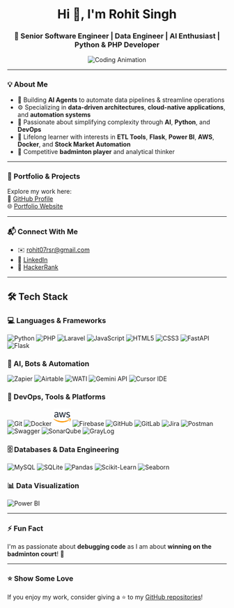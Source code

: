 <h1 align="center">Hi 👋, I'm Rohit Singh</h1>
<h3 align="center">🚀 Senior Software Engineer | Data Engineer | AI Enthusiast | Python & PHP Developer</h3>

<p align="center">
  <img src="https://miro.medium.com/max/1360/0*7Q3yvSIv_t0ioJ-Z.gif" alt="Coding Animation" width="400" height="250">
</p>

---

### 💡 About Me

- 🔭 Building **AI Agents** to automate data pipelines & streamline operations  
- ⚙️ Specializing in **data-driven architectures**, **cloud-native applications**, and **automation systems**  
- 🧠 Passionate about simplifying complexity through **AI**, **Python**, and **DevOps**  
- 🎯 Lifelong learner with interests in **ETL Tools**, **Flask**, **Power BI**, **AWS**, **Docker**, and **Stock Market Automation**  
- 🏸 Competitive **badminton player** and analytical thinker

---

### 📁 Portfolio & Projects

Explore my work here:  
🔗 [GitHub Profile](https://github.com/rohitrauthan07)  
🌐 [Portfolio Website](https://rohit-singh7.netlify.app/)

---

### 📬 Connect With Me

- ✉️ [rohit07rsr@gmail.com](mailto:rohit07rsr@gmail.com)  
- 💼 [LinkedIn](https://www.linkedin.com/in/rohit-singh-rauthan/)  
- 🧮 [HackerRank](https://www.hackerrank.com/profile/rohitrauthan)

---

## 🛠️ Tech Stack

### 💻 Languages & Frameworks

<p>
  <img src="https://cdn.jsdelivr.net/gh/devicons/devicon/icons/python/python-original.svg" width="40" title="Python"/>
  <img src="https://cdn.jsdelivr.net/gh/devicons/devicon/icons/php/php-original.svg" width="40" title="PHP"/>
  <img src="https://cdn.jsdelivr.net/gh/devicons/devicon/icons/laravel/laravel-original.svg" width="40" title="Laravel"/>
  <img src="https://cdn.jsdelivr.net/gh/devicons/devicon/icons/javascript/javascript-original.svg" width="40" title="JavaScript"/>
  <img src="https://cdn.jsdelivr.net/gh/devicons/devicon/icons/html5/html5-original.svg" width="40" title="HTML5"/>
  <img src="https://cdn.jsdelivr.net/gh/devicons/devicon/icons/css3/css3-original.svg" width="40" title="CSS3"/>
  <img src="https://cdn.jsdelivr.net/gh/devicons/devicon/icons/fastapi/fastapi-original-wordmark.svg" width="40" title="FastAPI"/>
  <img src="https://cdn.jsdelivr.net/gh/devicons/devicon/icons/flask/flask-original.svg" width="40" title="Flask"/>
</p>

### 🤖 AI, Bots & Automation

<p>
  <img src="https://cdn.jsdelivr.net/gh/simple-icons/simple-icons/icons/zapier.svg" width="40" title="Zapier"/>
  <img src="https://cdn.jsdelivr.net/gh/simple-icons/simple-icons/icons/airtable.svg" width="40" title="Airtable"/>
  <img src="https://avatars.githubusercontent.com/u/15951150?s=200&v=4" width="40" title="WATI"/>
  <img src="https://cdn.jsdelivr.net/gh/simple-icons/simple-icons/icons/googlegemini.svg" width="40" title="Gemini API"/>
  <img src="https://raw.githubusercontent.com/cursor-ide/cursor-logo/main/cursor.svg" width="40" title="Cursor IDE"/>
</p>

### 🧰 DevOps, Tools & Platforms

<p>
  <img src="https://cdn.jsdelivr.net/gh/devicons/devicon/icons/git/git-original.svg" width="40" title="Git"/>
  <img src="https://cdn.jsdelivr.net/gh/devicons/devicon/icons/docker/docker-original.svg" width="40" title="Docker"/>
  <img src="https://github.com/devicons/devicon/blob/v2.16.0/icons/amazonwebservices/amazonwebservices-original-wordmark.svg" width="40" title="AWS"/>
  <img src="https://cdn.jsdelivr.net/gh/devicons/devicon/icons/firebase/firebase-plain.svg" width="40" title="Firebase"/>
  <img src="https://cdn.jsdelivr.net/gh/devicons/devicon/icons/github/github-original.svg" width="40" title="GitHub"/>
  <img src="https://cdn.jsdelivr.net/gh/devicons/devicon/icons/gitlab/gitlab-original.svg" width="40" title="GitLab"/>
  <img src="https://cdn.jsdelivr.net/gh/simple-icons/simple-icons/icons/jira.svg" width="40" title="Jira"/>
  <img src="https://cdn.jsdelivr.net/gh/devicons/devicon/icons/postman/postman-original.svg" width="40" title="Postman"/>
  <img src="https://cdn.jsdelivr.net/gh/simple-icons/simple-icons/icons/swagger.svg" width="40" title="Swagger"/>
  <img src="https://cdn.jsdelivr.net/gh/simple-icons/simple-icons/icons/sonarqube.svg" width="40" title="SonarQube"/>
  <img src="https://cdn.jsdelivr.net/gh/simple-icons/simple-icons/icons/graylog.svg" width="40" title="GrayLog"/>
</p>

### 🗄️ Databases & Data Engineering

<p>
  <img src="https://cdn.jsdelivr.net/gh/devicons/devicon/icons/mysql/mysql-original.svg" width="40" title="MySQL"/>
  <img src="https://cdn.jsdelivr.net/gh/devicons/devicon/icons/sqlite/sqlite-original.svg" width="40" title="SQLite"/>
  <img src="https://pandas.pydata.org/static/img/pandas_mark.svg" width="40" title="Pandas"/>
  <img src="https://upload.wikimedia.org/wikipedia/commons/0/05/Scikit_learn_logo_small.svg" width="40" title="Scikit-Learn"/>
  <img src="https://seaborn.pydata.org/_images/logo-mark-lightbg.svg" width="40" title="Seaborn"/>
</p>

### 📊 Data Visualization

<p>
  <img src="https://cdn.worldvectorlogo.com/logos/power-bi-1.svg" width="40" title="Power BI"/>
</p>

---

### ⚡ Fun Fact

I'm as passionate about **debugging code** as I am about **winning on the badminton court**! 🏸

---

### ⭐️ Show Some Love

If you enjoy my work, consider giving a ⭐️ to my [GitHub repositories](https://github.com/rohitrauthan07)!

